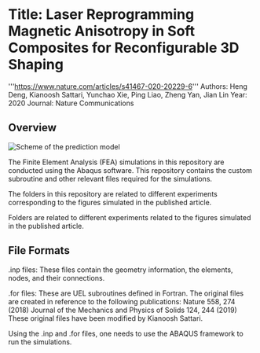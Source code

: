 # Title: Laser Reprogramming Magnetic Anisotropy in Soft Composites for Reconfigurable 3D Shaping
'''https://www.nature.com/articles/s41467-020-20229-6'''
Authors: Heng Deng, Kianoosh Sattari, Yunchao Xie, Ping Liao, Zheng Yan, Jian Lin
Year: 2020
Journal: Nature Communications


## Overview

![Scheme of the prediction model](https://github.com/sattarik/Laser-Reprogramming-Magnetic-Anisotropy/blob/main/SimulationVSexperiment.png)

The Finite Element Analysis (FEA) simulations in this repository are conducted using the Abaqus software. This repository contains the custom subroutine and other relevant files required for the simulations.

The folders in this repository are related to different experiments corresponding to the figures simulated in the published article.


Folders are related to different experiments related to the figures simulated in the published article. 

## File Formats
 .inp files: These files contain the geometry information, the elements, nodes, and their connections.

 .for files: These are UEL subroutines defined in Fortran. The original files are created in reference to the following publications:
        Nature 558, 274 (2018)
        Journal of the Mechanics and Physics of Solids 124, 244 (2019)
These original files have been modified by Kianoosh Sattari.

Using the .inp and .for files, one needs to use the ABAQUS framework to run the simulations.
